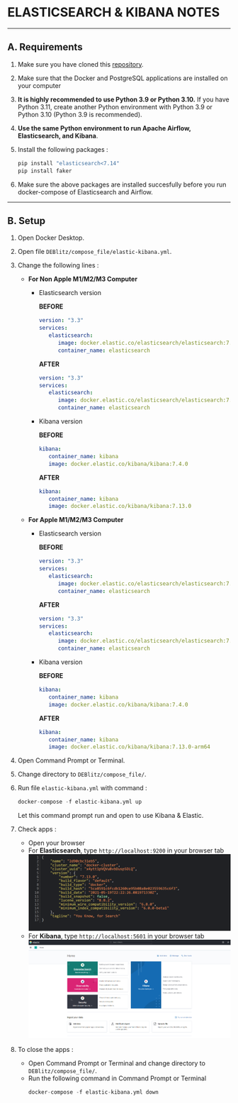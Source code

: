 # ELASTICSEARCH & KIBANA NOTES

---
## A. Requirements

1. Make sure you have cloned this [repository](https://github.com/ardhiraka/DEBlitz).

2. Make sure that the Docker and PostgreSQL applications are installed on your computer

3. **It is highly recommended to use Python 3.9 or Python 3.10.** If you have Python 3.11, create another Python environment with Python 3.9 or Python 3.10 (Python 3.9 is recommended).

4. **Use the same Python environment to run Apache Airflow, Elasticsearch, and Kibana**.

5. Install the following packages : 
   ```py
   pip install "elasticsearch<7.14"
   pip install faker
   ```

6. Make sure the above packages are installed succesfully before you run docker-compose of Elasticsearch and Airflow.

---
## B. Setup

1. Open Docker Desktop.

2. Open file `DEBlitz/compose_file/elastic-kibana.yml`.

3. Change the following lines :
   * **For Non Apple M1/M2/M3 Computer**
     * Elasticsearch version
   
        **BEFORE**
         ```yml
         version: "3.3"
         services:
            elasticsearch:
               image: docker.elastic.co/elasticsearch/elasticsearch:7.4.0
               container_name: elasticsearch
         ```

         **AFTER**
         ```yml
         version: "3.3"
         services:
            elasticsearch:
               image: docker.elastic.co/elasticsearch/elasticsearch:7.13.0
               container_name: elasticsearch
         ```
      
      * Kibana version
   
        **BEFORE**
         ```yml
         kibana:
            container_name: kibana
            image: docker.elastic.co/kibana/kibana:7.4.0
         ```
   
         **AFTER**
         ```yml
         kibana:
            container_name: kibana
            image: docker.elastic.co/kibana/kibana:7.13.0
         ```
   * **For Apple M1/M2/M3 Computer**
     * Elasticsearch version
   
        **BEFORE**
         ```yml
         version: "3.3"
         services:
            elasticsearch:
               image: docker.elastic.co/elasticsearch/elasticsearch:7.4.0
               container_name: elasticsearch
         ```

         **AFTER**
         ```yml
         version: "3.3"
         services:
            elasticsearch:
               image: docker.elastic.co/elasticsearch/elasticsearch:7.13.0-arm64
               container_name: elasticsearch
         ```
      
      * Kibana version
   
        **BEFORE**
         ```yml
         kibana:
            container_name: kibana
            image: docker.elastic.co/kibana/kibana:7.4.0
         ```
   
         **AFTER**
         ```yml
         kibana:
            container_name: kibana
            image: docker.elastic.co/kibana/kibana:7.13.0-arm64
         ```
4. Open Command Prompt or Terminal.

5. Change directory to `DEBlitz/compose_file/`.

6. Run file `elastic-kibana.yml` with command :  
   ```py
   docker-compose -f elastic-kibana.yml up
   ```
   Let this command prompt run and open to use Kibana & Elastic.

7. Check apps :
   - Open your browser
   - For **Elasticsearch**, type `http://localhost:9200` in your browser tab
     ![plot](image/elastic-kibana/elasticsearch-7.13.png)
   - For **Kibana**, type `http://localhost:5601` in your browser tab
     ![plot](image/elastic-kibana/kibana-7.13.png)

8. To close the apps :
   - Open Command Prompt or Terminal and change directory to `DEBlitz/compose_file/`.
   - Run the following command in Command Prompt or Terminal
     ```py
     docker-compose -f elastic-kibana.yml down
     ```

